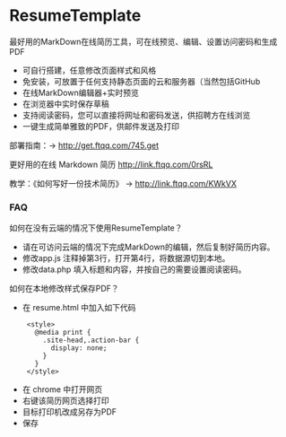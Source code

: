 ResumeTemplate
==========

最好用的MarkDown在线简历工具，可在线预览、编辑、设置访问密码和生成PDF

  - 可自行搭建，任意修改页面样式和风格
  - 免安装，可放置于任何支持静态页面的云和服务器（当然包括GitHub
  - 在线MarkDown编辑器+实时预览
  - 在浏览器中实时保存草稿
  - 支持阅读密码，您可以直接将网址和密码发送，供招聘方在线浏览
  - 一键生成简单雅致的PDF，供邮件发送及打印
  


部署指南：→ http://get.ftqq.com/745.get

更好用的在线 Markdown 简历 http://link.ftqq.com/0rsRL


教学：《如何写好一份技术简历》 →  http://link.ftqq.com/KWkVX

### FAQ

如何在没有云端的情况下使用ResumeTemplate？

- 请在可访问云端的情况下完成MarkDown的编辑，然后复制好简历内容。
- 修改app.js 注释掉第3行，打开第4行，将数据源切到本地。 
- 修改data.php 填入标题和内容，并按自己的需要设置阅读密码。

如何在本地修改样式保存PDF？
- 在 resume.html 中加入如下代码
   ```
    <style>
      @media print {
        .site-head,.action-bar {
          display: none;
        }
      }
    </style>
    ```
- 在 chrome 中打开网页
- 右键该简历网页选择打印
- 目标打印机改成另存为PDF
- 保存
